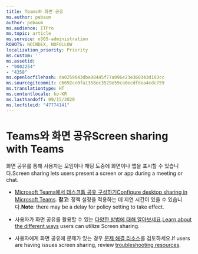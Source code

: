 ```yaml
---
title: Teams와 화면 공유
ms.author: pebaum
author: pebaum
ms.audience: ITPro
ms.topic: article
ms.service: o365-administration
ROBOTS: NOINDEX, NOFOLLOW
localization_priority: Priority
ms.custom: ''
ms.assetid:
- "9002254"
- "4358"
ms.openlocfilehash: da0259043dba88445f77a096e23e360343d103cc
ms.sourcegitcommit: c6692ce0fa1358ec3529e59ca0ecdfdea4cdc759
ms.translationtype: HT
ms.contentlocale: ko-KR
ms.lasthandoff: 09/15/2020
ms.locfileid: "47774141"
---
```

# <a name="screen-sharing-with-teams"></a><span data-ttu-id="3f81b-102">Teams와 화면 공유</span><span class="sxs-lookup"><span data-stu-id="3f81b-102">Screen sharing with Teams</span></span>

<span data-ttu-id="3f81b-103">화면 공유를 통해 사용자는 모임이나 채팅 도중에 화면이나 앱을 표시할 수 있습니다.</span><span class="sxs-lookup"><span data-stu-id="3f81b-103">Screen sharing lets users present a screen or app during a meeting or chat.</span></span>

- <span data-ttu-id="3f81b-104">[Microsoft Teams에서 데스크톱 공유 구성하기](https://docs.microsoft.com/microsoftteams/configure-desktop-sharing)</span><span class="sxs-lookup"><span data-stu-id="3f81b-104">[Configure desktop sharing in Microsoft Teams](https://docs.microsoft.com/microsoftteams/configure-desktop-sharing).</span></span> <span data-ttu-id="3f81b-105">**참고**: 정책 설정을 적용하는 데 지연 시간이 있을 수 있습니다.</span><span class="sxs-lookup"><span data-stu-id="3f81b-105">**Note**: there may be a delay for policy setting to take effect.</span></span> 

- <span data-ttu-id="3f81b-106">사용자가 화면 공유를 활용할 수 있는 [다양한 방법에 대해 알아보세요](https://docs.microsoft.com/microsoftteams/meeting-policies-in-teams#meeting-policy-settings---content-sharing).</span><span class="sxs-lookup"><span data-stu-id="3f81b-106">[Learn about the different ways](https://docs.microsoft.com/microsoftteams/meeting-policies-in-teams#meeting-policy-settings---content-sharing) users can utilize Screen sharing.</span></span> 

- <span data-ttu-id="3f81b-107">사용자에게 화면 공유에 문제가 있는 경우 [문제 해결 리소스](https://docs.microsoft.com/microsoftteams/connectivity-issues)를 검토하세요.</span><span class="sxs-lookup"><span data-stu-id="3f81b-107">If users are having issues screen sharing, review [troubleshooting resources](https://docs.microsoft.com/microsoftteams/connectivity-issues).</span></span> 
